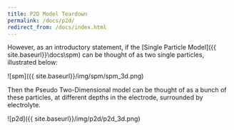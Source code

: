 ```yaml
---
title: P2D Model Teardown
permalink: /docs/p2d/
redirect_from: /docs/index.html
---
```



However, as an introductory statement, if the [Single Particle Model]({{ site.baseurl}}\docs\spm) can be thought of as two single particles, illustrated below:

![spm]({{ site.baseurl}}/img/spm/spm_3d.png)

Then the Pseudo Two-Dimensional model can be thought of as a bunch of these particles, at different depths in the electrode, surrounded by electrolyte.  

![p2d]({{ site.baseurl}}/img/p2d/p2d_3d.png)


<!-- Spotholder for an eventual walkthrough of the P2D model that I'll be doing, hopefully with annotated latex like this: $$y = x^2 \hbox{ when $x > 2$}$$

$$v_{rxn} = v_{mt}=\frac{i}{nFA}$$

# it's still not working

what if I put more markdown later in the sheet?

$$q = EC_d(1-e^{(-t/(R_sC_d))})$$

And then put another question later? -->
